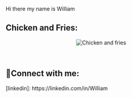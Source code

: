 Hi there my name is William
<h2>Chicken and Fries:</h2>

<p align="center">
<img src="https://www.pexels.com/photo/18724148/" alt="Chicken and fries"/>
</p>
<br />

<h2>🤳Connect with me:</h2>
[linkedin]: https://linkedin.com/in/William

